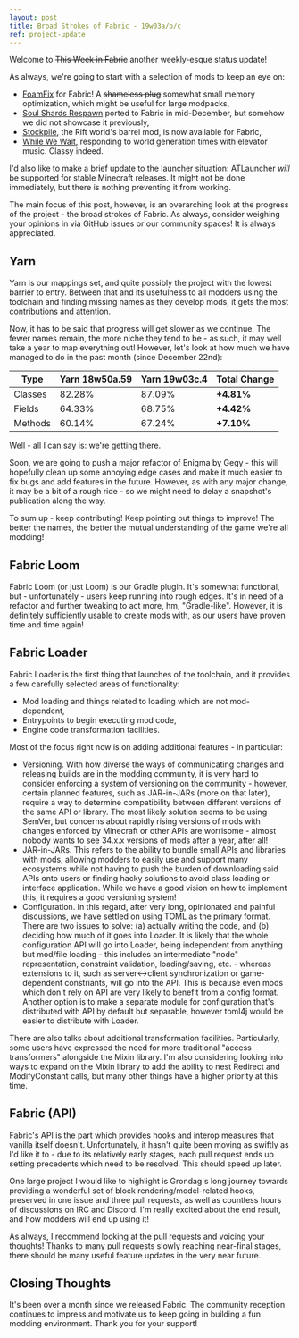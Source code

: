 ```yaml
---
layout: post
title: Broad Strokes of Fabric - 19w03a/b/c
ref: project-update
---
```

Welcome to ~~This Week in Fabric~~ another weekly-esque status update!

As always, we're going to start with a selection of mods to keep an eye on:

* [FoamFix](https://minecraft.curseforge.com/projects/foamfix-for-minecraft) for Fabric! A ~~shameless plug~~ somewhat small memory optimization, which might be useful for large modpacks,
* [Soul Shards Respawn](https://minecraft.curseforge.com/projects/soul-shards-respawn) ported to Fabric in mid-December, but somehow we did not showcase it previously,
* [Stockpile](https://minecraft.curseforge.com/projects/stockpile), the Rift world's barrel mod, is now available for Fabric,
* [While We Wait](https://minecraft.curseforge.com/projects/whilewewait), responding to world generation times with elevator music. Classy indeed.

I'd also like to make a brief update to the launcher situation: ATLauncher *will* be supported for stable Minecraft releases. It might not be done immediately, but there is nothing preventing it from working.

The main focus of this post, however, is an overarching look at the progress of the project - the broad strokes of Fabric. As always, consider weighing your opinions in via GitHub issues or our community spaces!
It is always appreciated.

## Yarn

Yarn is our mappings set, and quite possibly the project with the lowest barrier to entry. Between that and its usefulness to all modders using the toolchain and finding missing names as they develop mods,
it gets the most contributions and attention.

Now, it has to be said that progress will get slower as we continue. The fewer names remain, the more niche they tend to be - as such, it may well take a year to map everything out! However, let's look at
how much we have managed to do in the past month (since December 22nd):

| Type | Yarn 18w50a.59 | Yarn 19w03c.4 | Total Change |
| -------- | -------- | -------- | -------- |
| Classes | 82.28% | 87.09% | **+4.81%** |
| Fields | 64.33% | 68.75% | **+4.42%** |
| Methods | 60.14% | 67.24% | **+7.10%** |

Well - all I can say is: we're getting there.

Soon, we are going to push a major refactor of Enigma by Gegy - this will hopefully clean up some annoying edge cases and make it much easier to fix bugs and add features in the future. However, as with any
major change, it may be a bit of a rough ride - so we might need to delay a snapshot's publication along the way.

To sum up - keep contributing! Keep pointing out things to improve! The better the names, the better the mutual understanding of the game we're all modding!

## Fabric Loom

Fabric Loom (or just Loom) is our Gradle plugin. It's somewhat functional, but - unfortunately - users keep running into rough edges. It's in need of a refactor and further tweaking to act more, hm, "Gradle-like".
However, it is definitely sufficiently usable to create mods with, as our users have proven time and time again!

## Fabric Loader

Fabric Loader is the first thing that launches of the toolchain, and it provides a few carefully selected areas of functionality:

* Mod loading and things related to loading which are not mod-dependent,
* Entrypoints to begin executing mod code,
* Engine code transformation facilities.

Most of the focus right now is on adding additional features - in particular:

* Versioning. With how diverse the ways of communicating changes and releasing builds are in the modding community, it is very hard to consider enforcing a system of versioning on the community - however, certain planned
features, such as JAR-in-JARs (more on that later), require a way to determine compatibility between different versions of the same API or library. The most likely solution seems to be using SemVer, but concerns about
rapidly rising versions of mods with changes enforced by Minecraft or other APIs are worrisome - almost nobody wants to see 34.x.x versions of mods after a year, after all!
* JAR-in-JARs. This refers to the ability to bundle small APIs and libraries with mods, allowing modders to easily use and support many ecosystems while not having to push the burden of downloading said APIs onto users
or finding hacky solutions to avoid class loading or interface application. While we have a good vision on how to implement this, it requires a good versioning system!
* Configuration. In this regard, after very long, opinionated and painful discussions, we have settled on using TOML as the primary format. There are two issues to solve: (a) actually writing the code, and (b) deciding
how much of it goes into Loader. It is likely that the whole configuration API will go into Loader, being independent from anything but mod/file loading - this includes an intermediate "node" representation,
constraint validation, loading/saving, etc. - whereas extensions to it, such as server<->client synchronization or game-dependent constriants, will go into the API. This is because even mods which don't rely on API
are very likely to benefit from a config format. Another option is to make a separate module for configuration that's distributed with API by default but separable, however toml4j would be easier to distribute with
Loader.

There are also talks about additional transformation facilities. Particularly, some users have expressed the need for more traditional "access transformers" alongside the Mixin library. I'm also considering looking into ways to expand on
the Mixin library to add the ability to nest Redirect and ModifyConstant calls, but many other things have a higher priority at this time.

## Fabric (API)

Fabric's API is the part which provides hooks and interop measures that vanilla itself doesn't. Unfortunately, it hasn't quite been moving as swiftly as I'd like it to - due to its relatively early stages, each pull
request ends up setting precedents which need to be resolved. This should speed up later.

One large project I would like to highlight is Grondag's long journey towards providing a wonderful set of block rendering/model-related hooks, preserved in one issue and three pull requests, as well as countless
hours of discussions on IRC and Discord. I'm really excited about the end result, and how modders will end up using it!

As always, I recommend looking at the pull requests and voicing your thoughts! Thanks to many pull requests slowly reaching near-final stages, there should be many useful feature updates in the very near future.

## Closing Thoughts

It's been over a month since we released Fabric. The community reception continues to impress and motivate us to keep going in building a fun modding environment. Thank you for your support!
